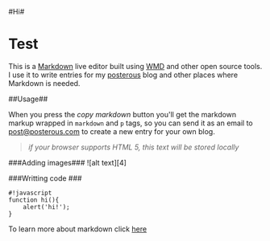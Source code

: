 
#Hi#

<h1> Test</h1>

This is a [Markdown][1] live editor built using [WMD][2] and other open source tools. I use it to write entries for my [posterous][3] blog and other places where Markdown is needed.

##Usage##

When you press the *copy markdown* button you'll get the markdown markup wrapped in `markdown` and `p` tags, so you can send it as an email to post@posterous.com to create a new entry for your own blog.

> *if your browser supports HTML 5, this text will be stored locally*

###Adding images###
![alt text][4]

###Writting code ###

    #!javascript
    function hi(){
        alert('hi!');
    }

To learn more about markdown click [here][5]


  [1]: http://posterous.com/help/markdown
  [2]: https://github.com/derobins/wmd
  [3]: http://posterous.com
  [5]: http://daringfireball.net/projects/markdown/
